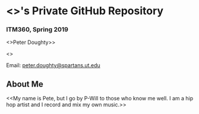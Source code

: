 # <<Peter Doughty>>'s Private GitHub Repository
### ITM360, Spring 2019

<>Peter Doughty>>

<<BA in New Media Production>>

Email: <peter.doughty@spartans.ut.edu>


## About Me

<<My name is Pete, but I go by P-Will to those who know me well. I am a hip hop artist and I record and mix my own music.>>
